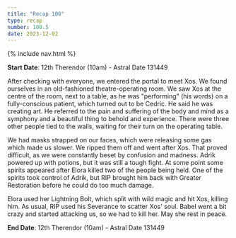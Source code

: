 ```yaml
---
title: "Recap 100"
type: recap
number: 100.5
date: 2023-12-02
---
```


{% include nav.html %}

**Start Date**: 12th Therendor (10am) - Astral Date 131449

After checking with everyone, we entered the portal to meet Xos. We found ourselves in an old-fashioned theatre-operating room. We saw Xos at the centre of the room, next to a table, as he was "performing" (his words) on a fully-conscious patient, which turned out to be Cedric. He said he was creating art. He referred to the pain and suffering of the body and mind as a symphony and a beautiful thing to behold and experience. There were three other people tied to the walls, waiting for their turn on the operating table.

We had masks strapped on our faces, which were releasing some gas which made us slower. We ripped them off and went after Xos. That proved difficult, as we were constantly beset by confusion and madness. Adrik powered up with potions, but it was still a tough fight. At some point some spirits appeared after Elora killed two of the people being held. One of the spirits took control of Adrik, but RIP brought him back with Greater Restoration before he could do too much damage.

Elora used her Lightning Bolt, which split with wild magic and hit Xos, killing him. As usual, RIP used his Severance to scatter Xos' soul. Babel went a bit crazy and started attacking us, so we had to kill her. May she rest in peace.

**End Date**: 12th Therendor (10am) - Astral Date 131449
